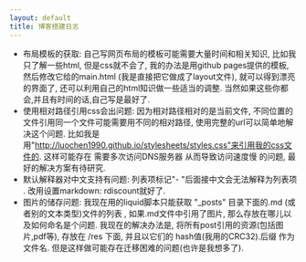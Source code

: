 ```yaml
---
layout: default
title: 博客搭建日志
---
```


- 布局模板的获取: 自己写网页布局的模板可能需要大量时间和相关知识, 比如我只了解一些html, 但是css就不会了, 我的办法是用github pages提供的模板, 然后修改它给的main.html (我是直接把它做成了layout文件), 就可以得到漂亮的界面了, 还可以利用自己的html知识做一些适当的调整. 当然如果这些你都会,并且有时间的话,自己写是最好了.
- 使用相对路径引用css会出问题: 因为相对路径相对的是当前文件, 不同位置的文件引用同一个文件可能需要用不同的相对路径, 使用完整的url可以简单地解决这个问题. 比如我是用"http://luochen1990.github.io/stylesheets/styles.css"来引用我的css文件的. 这样可能存在 需要多次访问DNS服务器 从而导致访问速度慢 的问题, 最好的解决方案有待研究.
- 默认解释器对中文支持有问题: 列表项标记"- "后面接中文会无法解释为列表项 . 改用设置markdown: rdiscount就好了.
- 图片的储存问题: 我现在用的liquid脚本只能获取 "_posts" 目录下面的.md (或者别的文本类型)文件的列表 , 如果.md文件中引用了图片, 那么存放在哪儿以及如何命名是个问题. 我现在的解决办法是, 将所有post引用的资源(包括图片,pdf等), 存放在 /res 下面, 并且以它们的 hash值(我用的CRC32).后缀 作为文件名. 但是这样做可能存在迁移困难的问题(也许是我想多了).



